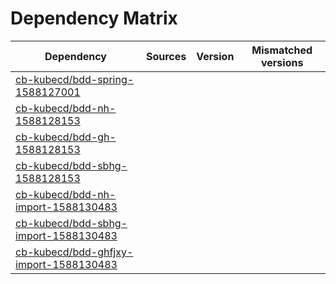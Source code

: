 # Dependency Matrix

Dependency | Sources | Version | Mismatched versions
---------- | ------- | ------- | -------------------
[cb-kubecd/bdd-spring-1588127001](https://github.com/cb-kubecd/bdd-spring-1588127001.git) |  | []() | 
[cb-kubecd/bdd-nh-1588128153](https://github.com/cb-kubecd/bdd-nh-1588128153.git) |  | []() | 
[cb-kubecd/bdd-gh-1588128153](https://github.com/cb-kubecd/bdd-gh-1588128153.git) |  | []() | 
[cb-kubecd/bdd-sbhg-1588128153](https://github.com/cb-kubecd/bdd-sbhg-1588128153.git) |  | []() | 
[cb-kubecd/bdd-nh-import-1588130483](https://github.com/cb-kubecd/bdd-nh-import-1588130483.git) |  | []() | 
[cb-kubecd/bdd-sbhg-import-1588130483](https://github.com/cb-kubecd/bdd-sbhg-import-1588130483.git) |  | []() | 
[cb-kubecd/bdd-ghfjxy-import-1588130483](https://github.com/cb-kubecd/bdd-ghfjxy-import-1588130483.git) |  | []() | 
